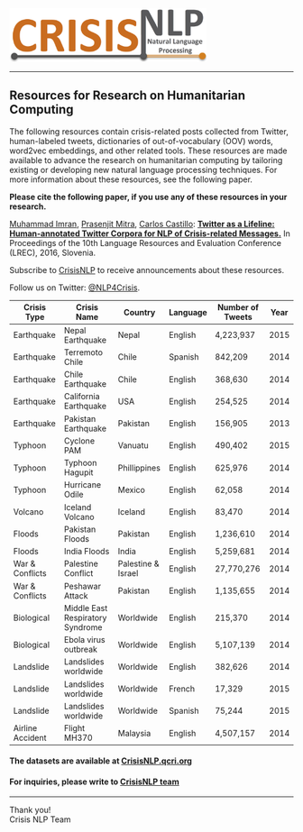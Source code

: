 <img src="/resources/misc/logo/crisisNLP-logo.jpg?raw=true" width="350">

_______________

## Resources for Research on Humanitarian Computing
 
 The following resources contain crisis-related posts collected from Twitter, human-labeled tweets, dictionaries of out-of-vocabulary (OOV) words, word2vec embeddings, and other related tools. These resources are made available to advance the research on humanitarian computing by tailoring existing or developing new natural language processing techniques. For more information about these resources, see the following paper.
 
 **Please cite the following paper, if you use any of these resources in your research.**
 
 [Muhammad Imran](http://mimran.me/), [Prasenjit Mitra](https://scholar.google.com/citations?user=-Ya1z8cAAAAJ&hl=en), [Carlos Castillo](chato.cl/research/): **[Twitter as a Lifeline: Human-annotated Twitter Corpora for NLP of Crisis-related Messages.](http://mimran.me/papers/imran_prasenjit_carlos_lrec2016.pdf)** In Proceedings of the 10th Language Resources and Evaluation Conference (LREC), 2016, Slovenia.

 Subscribe to [CrisisNLP](https://groups.google.com/forum/\#!forum/crisisnlp) to receive announcements about these resources.
 
 Follow us on Twitter: [@NLP4Crisis](https://twitter.com/NLP4Crisis).
 
| Crisis Type | Crisis Name | Country | Language | Number of Tweets | Year |
|------------------|----------------------------------|--------------------|----------|------------------|------|
| Earthquake | Nepal Earthquake | Nepal | English | 4,223,937 | 2015 |
| Earthquake | Terremoto Chile | Chile | Spanish | 842,209 | 2014 |
| Earthquake | Chile Earthquake | Chile | English | 368,630 | 2014 |
| Earthquake | California Earthquake | USA | English | 254,525 | 2014 |
| Earthquake | Pakistan Earthquake | Pakistan | English | 156,905 | 2013 |
| Typhoon | Cyclone PAM | Vanuatu | English | 490,402 | 2015 |
| Typhoon | Typhoon Hagupit | Phillippines | English | 625,976 | 2014 |
| Typhoon | Hurricane Odile | Mexico | English | 62,058 | 2014 |
| Volcano | Iceland Volcano | Iceland | English | 83,470 | 2014 |
| Floods | Pakistan Floods | Pakistan | English | 1,236,610 | 2014 |
| Floods | India Floods | India | English | 5,259,681 | 2014 |
| War & Conflicts | Palestine Conflict | Palestine & Israel | English | 27,770,276 | 2014 |
| War & Conflicts | Peshawar Attack | Pakistan | English | 1,135,655 | 2014 |
| Biological | Middle East Respiratory Syndrome | Worldwide | English | 215,370 | 2014 |
| Biological | Ebola virus outbreak | Worldwide | English | 5,107,139 | 2014 |
| Landslide | Landslides worldwide | Worldwide | English | 382,626 | 2014 |
| Landslide | Landslides worldwide | Worldwide | French | 17,329 | 2015 |
| Landslide | Landslides worldwide | Worldwide | Spanish | 75,244 | 2015 |
| Airline Accident | Flight MH370 | Malaysia | English | 4,507,157 | 2014 |

#### The datasets are available at [CrisisNLP.qcri.org](crisisnlp.qcri.org)

#### For inquiries, please write to [CrisisNLP team](mailto:nlp4crisis@gmail.com?subject=CrisisNLP)
---
Thank you! </br>
Crisis NLP Team

